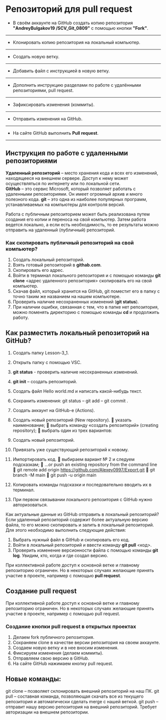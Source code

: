 # Репозиторий для **pull request**
* В своём аккаунте на GitHub создать копию репозитория **"AndreyBulgakov19
/SCV_Git_0809"** с помощью кнопки **"Fork"**.
---
* Клонировать копию репозитория на локальный компьютер.
---
* Создать новую ветку.
---
* Добавить файл с инструкцией в новую ветку.
---
* Дополнить инструкцию разделами по работе с удалёнными репозиториями, pull request.
---
* Зафиксировать изменения (коммиты).
---
* Отправить изменения на GitHub.
---
* На сайте GitHub выполнить **Pull request**.
---
## Инструкция по работе с удаленными репозиториями

**Удаленный репозиторий** – место хранения кода и всех его изменений, находящееся на внешнем сервере. Доступ к нему может осуществляться по интернету или по локальной сети.  
**GitHub** – это сервис Microsoft, который позволяет работать с удаленными репозиториями. Он имеет огромный архив и много полезного кода. 
**git** – это одна из наиболее популярных программ, устанавливаемых на компьютеры для контроля версий. 

Работа с публичным репозиторием может быть реализована путем создания его копии и переноса на свой компьютер. Затем работа ведется локально, а если есть необходимость, то ее результаты можно отправить на удаленный (публичный) репозиторий. 
### Как скопировать публичный репозиторий на свой компьютер?
1.	Создать локальный репозиторий.
2.	Взять готовый репозиторий в __githab.com__.
3.	Скопировать его адрес. 
4.	Войти в терминал локального репозитория и с помощью команды 
__git clone__ <адрес удаленного репозитория> скопировать его на свой компьютер.
5.	Скачав файл, который хранится на GitHub, git поместит его в папку с точно таким же названием на нашем компьютере.
6.	Проверить наличие несохраненных изменений (**git status**).
7.	При наличии ошибки, связанная с тем, что в папке нет репозитория, можно поменять директорию с помощью команды **cd** <file name> и продолжить работу.

## Как разместить локальный репозиторий на GitHub?
1.	Создать папку Lesson-3_1.
2.	Открыть папку с помощью VSC.
3.	**git status** - проверить наличие несохраненных изменений.
4.	**git init** – создать репозиторий.
5.	Создать файл Hello world.md и написать какой-нибудь текст.
6.	Сохранить изменения: git status – git add <name> – git commit <comment>.
 
7.	Создать аккаунт на GitHub-е (Actions).
8.	Создать новый репозиторий (New repository).
	указать наименование;
	выбрать команду «создать репозиторий» (creating repository);
	выбрать один из трех вариантов:
1.	Создать новый репозиторий. 
2.	Привязать уже существующий репозиторий к новому.
3.	Импортировать код. 
	выбираем вариант № 2 и следуем подсказкам;
	…or push an existing repository from the command line
	git remote add origin https://github.com/Alexey0997/Export.git
	git branch -M main
	git push -u origin main
9.	Копировать команды подсказки и последовательно вводить их в терминал. 
10.	При первом связывании локального репозитория с GitHub нужно авторизоваться. 

Как актуальные данные из GitHub отправить в локальный репозиторий? 
Если удаленный репозиторий содержит более актуальную версию файла, то его можно скопировать и залить в локальный репозиторий. 
Для этого необходимо выполнить следующие действия:
1.	Выбрать нужный файл в GitHub и скопировать его код. 
2.	Войти в локальный репозиторий и ввести команду **git pull** <код>.
3.	Проверить изменение версионности файла с помощью команды **git log**. Увидим, кто, когда и где создал версию. 

При коллективной работе доступ к основной ветке и главному репозиторию ограничен. Но в некоторых случаях желающие принять участие в проекте, например с помощью **pull request**. 

## Создание pull request

При коллективной работе доступ к основной ветке и главному репозиторию ограничен. Но в некоторых случаях желающие принять участие в проекте, например с помощью pull request. 

### Создание кнопки pull request в открытых проектах
1.	Делаем fork публичного репозитория.
2.	Сохраняем clone в качестве версии репозитория на своем аккаунте. 
3.	Создаем новую ветку и в нее вносим изменения. 
4.	Фиксируем изменения (делаем коммиты).
5.	Отправляем свою версию в GitHub.
6.	На сайте GitHub нажимаем кнопку pull request.

## Новые команды:
git clone – позволяет склонировать внешний репозиторий на наш ПК.
git pull – составная команда, позволяющая скачать все из текущего репозитория и автоматически сделать merge с нашей веткой. 
git push – отправит нашу версию репозитория на внешний репозиторий. Требует авторизации на внешнем репозитории.

